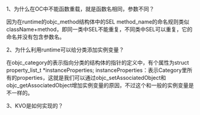 1、为什么在OC中不能函数重载，就是函数名相同，参数不同？

因为在runtime的objc_method结构体中的SEL method_name的命名规则类似className+method，即同一类中SEL不能重复，不同类中SEL可以重复，它的命名并没有包含参数名。

2、为什么利用runtime可以给分类添加实例变量？

在objc_category的表示指向分类的结构体的指针的定义中，有个属性为struct property_list_t *instanceProperties; instanceProperties：表示Category里所有的properties，这就是我们可以通过objc_setAssociatedObject和objc_getAssociatedObject增加实例变量的原因，不过这个和一般的实例变量是不一样的。

3、KVO是如何实现的？

